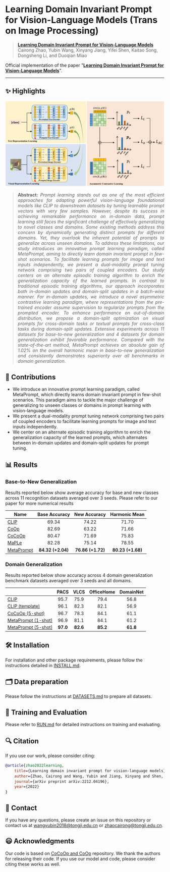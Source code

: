 # Learning Domain Invariant Prompt for Vision-Language Models (Trans on Image Processing)



> [**Learning Domain Invariant Prompt for Vision-Language Models**](https://arxiv.org/pdf/2212.04196.pdf)<br>
> Cairong Zhao, Yubin Wang, Xinyang Jiang, Yifei Shen, Kaitao Song, Dongsheng Li, and Duoqian Miao


Official implementation of the paper "[**Learning Domain Invariant Prompt for Vision-Language Models**](https://arxiv.org/pdf/2212.04196.pdf)".


<hr />

## ✨ Highlights

![main figure](docs/metaprompt.png)
> **<p align="justify"> Abstract:** *Prompt learning stands out as one of the most efficient approaches for adapting powerful vision-language foundational models like CLIP to downstream datasets by tuning learnable prompt vectors with very few samples. However, despite its success in achieving remarkable performance on in-domain data, prompt learning still faces the significant challenge of effectively generalizing to novel classes and domains. Some existing methods address this concern by dynamically generating distinct prompts for different domains. Yet, they overlook the inherent potential of prompts to generalize across unseen domains. To address these limitations, our study introduces an innovative prompt learning paradigm, called MetaPrompt, aiming to directly learn domain invariant prompt in few-shot scenarios. To facilitate learning prompts for image and text inputs independently, we present a dual-modality prompt tuning network comprising two pairs of coupled encoders. Our study centers on an alternate episodic training algorithm to enrich the generalization capacity of the learned prompts. In contrast to traditional episodic training algorithms, our approach incorporates both in-domain updates and domain-split updates in a batch-wise manner. For in-domain updates, we introduce a novel asymmetric contrastive learning paradigm, where representations from the pre-trained encoder assume supervision to regularize prompts from the prompted encoder. To enhance performance on out-of-domain distribution, we propose a domain-split optimization on visual prompts for cross-domain tasks or textual prompts for cross-class tasks during domain-split updates. Extensive experiments across 11 datasets for base-to-new generalization and 4 datasets for domain generalization exhibit favorable performance. Compared with the state-of-the-art method, MetaPrompt achieves an absolute gain of 1.02% on the overall harmonic mean in base-to-new generalization and consistently demonstrates superiority over all benchmarks in domain generalization.* </p>

## :rocket: Contributions

- We introduce an innovative prompt learning paradigm, called MetaPrompt, which directly learns domain invariant prompt in few-shot scenarios. This paradigm aims to tackle the major challenge of generalizing to unseen classes or domains in prompt learning with vision-language models. 
- We present a dual-modality prompt tuning network comprising two pairs of coupled encoders to facilitate learning prompts for image and text inputs independently. 
- We center on an alternate episodic training algorithm to enrich the generalization capacity of the learned prompts, which alternates between in-domain updates and domain-split updates for prompt tuning.

## 📊 Results
### Base-to-New Generalization
Results reported below show average accuracy for base and new classes across 11 recognition datasets averaged over 3 seeds. Please refer to our paper for more numerical results

| Name                                               |   Base Accuracy   |   New Accuracy    |   Harmonic Mean   |
| -------------------------------------------------- | :---------------: | :---------------: | :---------------: |
| [CLIP](https://arxiv.org/abs/2103.00020)           |       69.34       |       74.22       |       71.70       |
| [CoOp](https://arxiv.org/abs/2109.01134)           |       82.69       |       63.22       |       71.66       |
| [CoCoOp](https://arxiv.org/abs/2203.05557)         |       80.47       |       71.69       |       75.83       |
| [MaPLe](https://arxiv.org/abs/2210.03117)          |       82.28       |       75.14       |       78.55       |
| [MetaPrompt](https://arxiv.org/pdf/2212.04196.pdf) | **84.32 (+2.04)** | **76.86 (+1.72)** | **80.23 (+1.68)** |

### Domain Generalization

Results reported below show accuracy across 4 domain generalization benchmark datasets averaged over 3 seeds and all domains.

|                                                             |   PACS   |   VLCS   | OfficeHome | DomainNet |
| :---------------------------------------------------------- | :------: | :------: | :--------: | :-------: |
| [CLIP](https://arxiv.org/abs/2103.00020)                    |   95.7   |   75.9   |    79.4    |   56.8    |
| [CLIP (template)](https://arxiv.org/abs/2109.01134)         |   96.1   |   82.3   |    82.1    |   56.9    |
| [CoCoOp (5-shot)](https://arxiv.org/abs/2203.05557)         |   96.7   |   78.3   |    84.1    |   61.1    |
| [MetaPrompt (1-shot)](https://arxiv.org/pdf/2212.04196.pdf) |   96.9   |   81.1   |    84.1    |   61.2    |
| [MetaPrompt (5-shot)](https://arxiv.org/pdf/2212.04196.pdf) | **97.0** | **82.6** |  **85.2**  | **61.8**  |

## 🛠️ Installation 

For installation and other package requirements, please follow the instructions detailed in [INSTALL.md](docs/INSTALL.md). 

## 🗂️ Data preparation
Please follow the instructions at [DATASETS.md](docs/DATASETS.md) to prepare all datasets.


## 🧪 Training and Evaluation
Please refer to [RUN.md](docs/RUN.md) for detailed instructions on training and evaluating.

## 🔍 Citation
If you use our work, please consider citing:

```bibtex
@article{zhao2022learning,
    title={Learning domain invariant prompt for vision-language models},
    author={Zhao, Cairong and Wang, Yubin and Jiang, Xinyang and Shen, Yifei and Song, Kaitao and Li, Dongsheng and Miao, Duoqian},
    journal={arXiv preprint arXiv:2212.04196},
    year={2022}
}
```

## 📧 Contact
If you have any questions, please create an issue on this repository or contact us at wangyubin2018@tongji.edu.cn or zhaocairong@tongji.edu.cn.


## 😃 Acknowledgments

Our code is based on [CoCoOp and CoOp](https://github.com/KaiyangZhou/CoOp) repository. We thank the authors for releasing their code. If you use our model and code, please consider citing these works as well.

